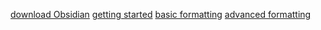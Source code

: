 [download Obsidian](https://obsidian.md/download)
[getting started](https://obsidian.rocks/getting-started-with-obsidian-a-beginners-guide/)
[basic formatting](https://help.obsidian.md/Editing+and+formatting/Basic+formatting+syntax)
[advanced formatting](https://help.obsidian.md/Editing+and+formatting/Advanced+formatting+syntax)




